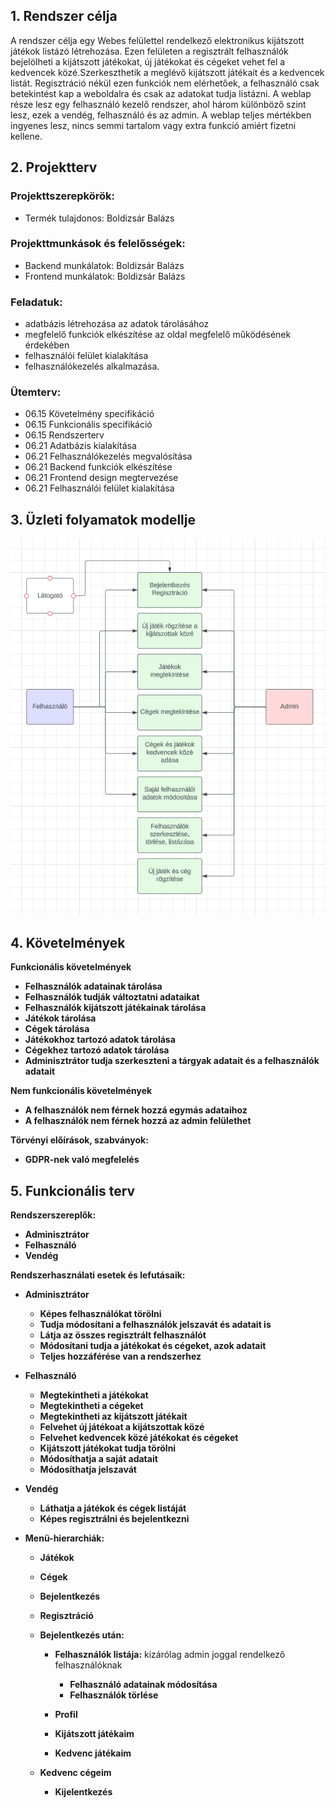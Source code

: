 ## 1. Rendszer célja
A rendszer célja egy Webes felülettel rendelkező elektronikus kijátszott játékok listázó létrehozása.
Ezen felületen a regisztrált felhasználók bejelölheti a kijátszott játékokat, új játékokat és cégeket vehet fel a kedvencek közé.Szerkeszthetik a meglévő kijátszott játékait és a kedvencek listát.
Regisztráció nékül ezen funkciók nem elérhetőek, a felhasználó csak betekintést kap a weboldalra és csak az adatokat tudja listázni.
A weblap része lesz egy felhasználó kezelő rendszer, ahol három különböző szint lesz, ezek a vendég, felhasználó és az admin.
A weblap teljes mértékben ingyenes lesz, nincs semmi tartalom vagy extra funkció amiért fizetni kellene.

## 2. Projektterv
### Projekttszerepkörök:
  * Termék tulajdonos: Boldizsár Balázs
### Projekttmunkások és felelősségek:
  * Backend munkálatok: Boldizsár Balázs
  * Frontend munkálatok: Boldizsár Balázs

### Feladatuk: 
- adatbázis létrehozása az adatok tárolásához
- megfelelő funkciók elkészítése az oldal megfelelő működésének érdekében
- felhasználói felület kialakítása
- felhasználókezelés alkalmazása.

### Ütemterv:
 - 06.15 Követelmény specifikáció 
 - 06.15 Funkcionális specifikáció
 - 06.15 Rendszerterv
 - 06.21 Adatbázis kialakítása
 - 06.21 Felhasználókezelés megvalósítása
 - 06.21 Backend funkciók elkészítése
 - 06.21 Frontend design megtervezése
 - 06.21 Felhasználói felület kialakítása

## 3. Üzleti folyamatok modellje

![Üzleti folyamatok modellje](../Doc/Pictures/business_model.png)

## 4. Követelmények

**Funkcionális követelmények**
  - **Felhasználók adatainak tárolása**
  - **Felhasználók tudják változtatni adataikat**
  - **Felhasználók kijátszott játékainak tárolása**
  - **Játékok tárolása**
  - **Cégek tárolása**
  - **Játékokhoz tartozó adatok tárolása**
  - **Cégekhez tartozó adatok tárolása**
  - **Adminisztrátor tudja szerkeszteni a tárgyak adatait és a felhasználók adatait**

  **Nem funkcionális követelmények**
  - **A felhasználók nem férnek hozzá egymás adataihoz**
  - **A felhasználók nem férnek hozzá az admin felülethet**

  **Törvényi előírások, szabványok:**
  - **GDPR-nek való megfelelés**

## 5. Funkcionális terv

**Rendszerszereplők:**
  - **Adminisztrátor**
  - **Felhasználó**
  - **Vendég**

  **Rendszerhasználati esetek és lefutásaik:**
  - **Adminisztrátor**
    - **Képes felhasználókat törölni**
    - **Tudja módosítani a felhasználók jelszavát és adatait is**
    - **Látja az összes regisztrált felhasználót**
    - **Módosítani tudja a játékokat és cégeket, azok adatait**
    - **Teljes hozzáférése van a rendszerhez**
  - **Felhasználó**
    - **Megtekintheti a játékokat**
    - **Megtekintheti a cégeket**
    - **Megtekintheti az kijátszott játékait**
    - **Felvehet új játékoat a kijátszottak közé**
    - **Felvehet kedvencek közé játékokat és cégeket**
    - **Kijátszott játékokat tudja törölni**
    - **Módosíthatja a saját adatait**
    - **Módosíthatja jelszavát**
  - **Vendég**
    - **Láthatja a játékok és cégek listáját**
    - **Képes regisztrálni és bejelentkezni**

  - **Menü-hierarchiák:**
    - **Játékok**
    - **Cégek**
    - **Bejelentkezés**
    - **Regisztráció**

    - **Bejelentkezés után:**
      - **Felhasználók listája:** kizárólag admin joggal rendelkező felhasználóknak
        - **Felhasználó adatainak módosítása**
        - **Felhasználók törlése**

      - **Profil**
      - **Kijátszott játékaim**
      - **Kedvenc játékaim**
    - **Kedvenc cégeim**
      - **Kijelentkezés**
